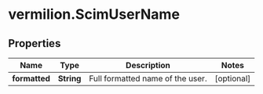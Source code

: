# vermilion.ScimUserName

## Properties

Name | Type | Description | Notes
------------ | ------------- | ------------- | -------------
**formatted** | **String** | Full formatted name of the user. | [optional] 


